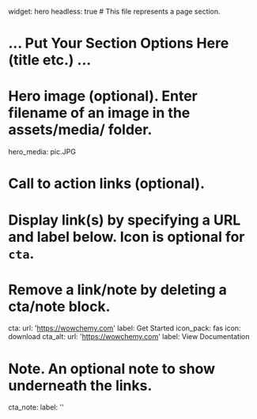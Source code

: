 widget: hero
headless: true  # This file represents a page section.

# ... Put Your Section Options Here (title etc.) ...

# Hero image (optional). Enter filename of an image in the assets/media/ folder.
hero_media: pic.JPG

# Call to action links (optional).
#   Display link(s) by specifying a URL and label below. Icon is optional for `cta`.
#   Remove a link/note by deleting a cta/note block.
cta:
  url: 'https://wowchemy.com'
  label: Get Started
  icon_pack: fas
  icon: download
cta_alt:
  url: 'https://wowchemy.com'
  label: View Documentation

# Note. An optional note to show underneath the links.
cta_note:
  label: ''
